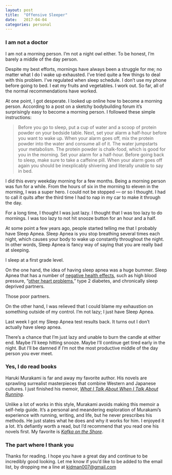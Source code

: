```yaml
---
layout: post
title:  "Offensive Sleeper"
date:   2017-04-04
categories: personal
---
```



### I am not a doctor

I am not a morning person. I’m not a night owl either. To be honest, I’m barely a middle of the day person.

Despite my best efforts, mornings have always been a struggle for me; no matter what I do I wake up exhausted. I’ve tried quite a few things to deal with this problem. I’ve regulated when sleep schedule. I don’t use my phone before going to bed. I eat my fruits and vegetables. I work out. So far, all of the normal recommendations have worked.

At one point, I got desperate. I looked up online how to become a morning person. According to a post on a sketchy bodybuilding forum it’s surprisingly easy to become a morning person. I followed these simple instructions:

> Before you go to sleep, put a cup of water and a scoop of protein powder on your bedside table. Next, set your alarm a half-hour before you want to wake up. When your alarm goes off, mix the protein powder into the water and consume all of it. The water jumpstarts your metabolism. The protein powder is chalk-food, which is good for you in the morning. Set your alarm for a half-hour. Before going back to sleep, make sure to take a caffeine pill. When your alarm goes off again you should be inexplicably shivering and literally unable to say in bed.

I did this every weekday morning for a few months. Being a morning person was fun for a while. From the hours of six in the morning to eleven in the morning, I was a super hero. I could not be stopped — or so I thought. I had to call it quits after the third time I had to nap in my car to make it through the day.

For a long time, I thought I was just lazy. I thought that I was too lazy to do mornings. I was too lazy to not hit snooze button for an hour and a half.

At some point a few years ago, people started telling me that I probably have Sleep Apnea. Sleep Apnea is you stop breathing several times each night, which causes your body to wake up constantly throughout the night. In other words, Sleep Apnea is fancy way of saying that you are really bad at sleeping.

I sleep at a first grade level.

On the one hand, the idea of having sleep apnea was a huge bummer. Sleep Apnea that has a number of [negative health effects](http://www.mayoclinic.org/diseases-conditions/sleep-apnea/basics/complications/con-20020286), such as high blood pressure, “[other heart problems](https://giphy.com/gifs/mygifyvalentine-sandra-studio-360-my-gify-valentine-xTcnSPcbO7ViaAPQw8),” type 2 diabetes, and chronically sleep deprived partners.

Those poor partners.

On the other hand, I was relieved that I could blame my exhaustion on something outside of my control. I’m not lazy; I just have Sleep Apnea.

Last week I got my Sleep Apnea test results back. It turns out I don’t actually have sleep apnea.

There’s a chance that I’m just lazy and unable to burn the candle at either end. Maybe I’ll keep hitting snooze. Maybe I’ll continue get tired early in the night. But I’ll be damned if I’m not the most productive middle of the day person you ever meet.

### Yes, I do read books
Haruki Murakami is far and away my favorite author. His novels are sprawling surrealist masterpieces that combine Western and Japanese cultures. I just finished his memoir, *[What I Talk About When I Talk About Running](http://www.goodreads.com/book/show/2195464.What_I_Talk_About_When_I_Talk_About_Running)*.

Unlike a lot of works in this style, Murakami avoids making this memoir a self-help guide. It’s a personal and meandering exploration of Murakami’s experience with running, writing, and life, but he never prescribes his methods. He just states what he does and why it works for him. I enjoyed it a lot. It’s defiantly worth a read, but I’d recommend that you read one his novels first. My favorite is *[Kafka on the Shore](https://www.goodreads.com/book/show/4929.Kafka_on_the_Shore?from_search=true)*.

### The part where I thank you
Thanks for reading. I hope you have a great day and continue to be incredibly good looking. Let me know if you’d like to be added to the email list, by dropping me a line at [kidman007@gmail.com](kidman007@gmail.com)
